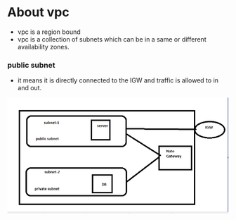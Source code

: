 # About vpc
* vpc is a region bound
* vpc is a collection of subnets which can be in a same or different       availability zones.
### public subnet
* it means it is directly connected to the IGW and traffic is allowed to in and out.

![preview](./CaptureVpc.PNG)
